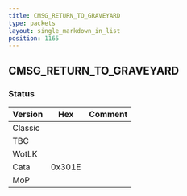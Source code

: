 ```yaml
---
title: CMSG_RETURN_TO_GRAVEYARD
type: packets
layout: single_markdown_in_list
position: 1165
---
```


## CMSG_RETURN_TO_GRAVEYARD

### Status

Version    | Hex        | Comment
---------- | ---------- | ---------- 
Classic    |            |
TBC        |            |
WotLK      |            |
Cata       | 0x301E     |
MoP        |            |